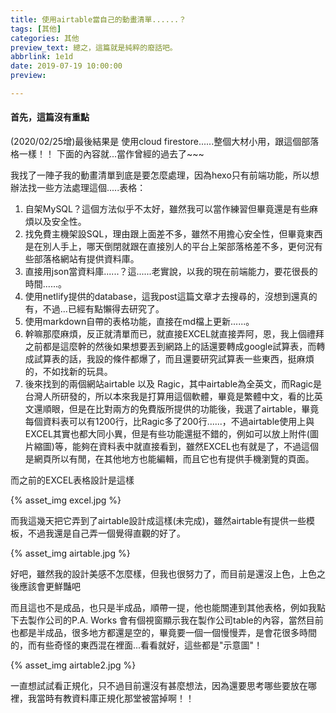 ```yaml
---
title: 使用airtable當自己的動畫清單......？
tags: [其他]
categories: 其他
preview_text: 總之，這篇就是純粹的廢話吧。
abbrlink: 1e1d
date: 2019-07-19 10:00:00
preview:

---
```


#### 首先，這篇沒有重點

(2020/02/25增)最後結果是 使用cloud firestore......整個大材小用，跟這個部落格一樣！！
下面的內容就...當作曾經的過去了~~~

我找了一陣子我的動畫清單到底是要怎麼處理，因為hexo只有前端功能，所以想辦法找一些方法處理這個.....表格：

1. 自架MySQL？這個方法似乎不太好，雖然我可以當作練習但畢竟還是有些麻煩以及安全性。
2. 找免費主機架設SQL，理由跟上面差不多，雖然不用擔心安全性，但畢竟東西是在別人手上，哪天倒閉就跟在直接別人的平台上架部落格差不多，更何況有些部落格網站有提供資料庫。
3. 直接用json當資料庫......？這......老實說，以我的現在前端能力，要花很長的時間......。
4. 使用netlify提供的database，這我post這篇文章才去搜尋的，沒想到還真的有，不過...已經有點懶得去研究了。
5. 使用markdown自帶的表格功能，直接在md檔上更新......。
6. 幹嘛那麼麻煩，反正就清單而已，就直接EXCEL就直接弄阿，恩，我上個禮拜之前都是這麼幹的然後如果想要丟到網路上的話還要轉成google試算表，而轉成試算表的話，我設的條件都爆了，而且還要研究試算表一些東西，挺麻煩的，不如找新的玩具。
7. 後來找到的兩個網站airtable 以及 Ragic，其中airtable為全英文，而Ragic是台灣人所研發的，所以本來我是打算用這個軟體，畢竟是繁體中文，看的比英文還順眼，但是在比對兩方的免費版所提供的功能後，我選了airtable，畢竟每個資料表可以有1200行，比Ragic多了200行......，不過airtable使用上與EXCEL其實也都大同小異，但是有些功能還挺不錯的，例如可以放上附件(圖片縮圖)等，能夠在資料表中就直接看到，雖然EXCEL也有就是了，不過這個是網頁所以有閒，在其他地方也能編輯，而且它也有提供手機瀏覽的頁面。

而之前的EXCEL表格設計是這樣

{% asset_img excel.jpg %}

而我這幾天把它弄到了airtable設計成這樣(未完成)，雖然airtable有提供一些模板，不過我還是自己弄一個覺得直觀的好了。

{% asset_img airtable.jpg %}

好吧，雖然我的設計美感不怎麼樣，但我也很努力了，而目前是還沒上色，上色之後應該會更鮮豔吧

而且這也不是成品，也只是半成品，順帶一提，他也能關連到其他表格，例如我點下去製作公司的P.A. Works 會有個視窗顯示我在製作公司table的內容，當然目前也都是半成品，很多地方都還是空的，畢竟要一個一個慢慢弄，是會花很多時間的，而有些奇怪的東西混在裡面...看看就好，這些都是"示意圖"！

{% asset_img airtable2.jpg %}

一直想試試看正規化，只不過目前還沒有甚麼想法，因為還要思考哪些要放在哪裡，我當時有教資料庫正規化那堂被當掉啊！！

